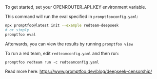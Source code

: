 To get started, set your OPENROUTER_API_KEY environment variable.

This command will run the eval specified in `promptfooconfig.yaml`:

```bash
npx promptfoo@latest init --example redteam-deepseek
# or simply
promptfoo eval
```

Afterwards, you can view the results by running `promptfoo view`

To run a red team, edit `redteamconfig.yaml` and then run:

```
promptfoo redteam run -c redteamconfig.yaml
```

Read more here: https://www.promptfoo.dev/blog/deepseek-censorship/

